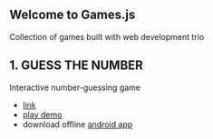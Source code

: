 ## Welcome to Games.js

Collection of games built with web development trio
 
## 1. GUESS THE NUMBER
   Interactive number-guessing game 
-  [link](https://github.com/opeolluwa/Games.js/blob/main/guess-the-number/index.html)
 - [play demo](https://opeolluwa.github.io/games.js/guess-the-number/index.html)
 - download offline [android app](http://app.appsgeyser.com/12827584/Guess%20The%20Number)



